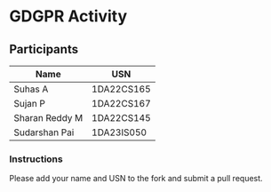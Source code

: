 # GDGPR Activity

## Participants

| Name          | USN        |
|---------------|------------|
| Suhas A       | 1DA22CS165 |
| Sujan P       | 1DA22CS167 |
| Sharan Reddy M| 1DA22CS145 |
| Sudarshan Pai | 1DA23IS050 |
 
### Instructions
Please add your name and USN to the fork and submit a pull request.

